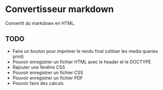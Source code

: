 Convertisseur markdown
======================

Convertit du markdown en HTML.


TODO
----

*	Faire un bouton pour imprimer le rendu final (utiliser les media queries print)
* 	Pouvoir enregistrer un fichier HTML avec le header et le DOCTYPE
*	Rajouter une fenêtre CSS
*	Pouvoir enregistrer un fichier CSS
*	Pouvoir enregistrer un fichier PDF
* 	Pouvoir faire des calculs